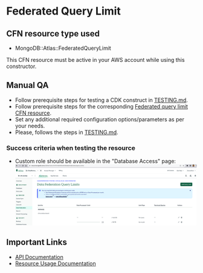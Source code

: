 # Federated Query Limit

## CFN resource type used

- MongoDB::Atlas::FederatedQueryLimit

This CFN resource must be active in your AWS account while using this constructor.

## Manual QA

- Follow prerequisite steps for testing a CDK construct in [TESTING.md](../../../TESTING.md).
- Follow prerequisite steps for the corresponding [Federated query limit CFN resource](https://github.com/mongodb/mongodbatlas-cloudformation-resources/blob/master/cfn-resources/federated-query-limit/test/README.md).
- Set any additional required configuration options/parameters as per your needs.
- Please, follows the steps in [TESTING.md](../../../TESTING.md).

### Success criteria when testing the resource

- Custom role should be available in the "Database Access" page:
  ![image](./test/readmeimages/federated-query-limit.png)

## Important Links

- [API Documentation](https://www.mongodb.com/docs/api/doc/atlas-admin-api-v2/operation/operation-returnfederateddatabasequerylimits)
- [Resource Usage Documentation](https://www.mongodb.com/docs/atlas/data-federation/query/manage-query-limits/)
